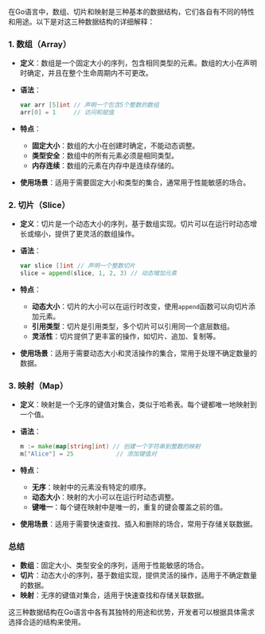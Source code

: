 在Go语言中，数组、切片和映射是三种基本的数据结构，它们各自有不同的特性和用途。以下是对这三种数据结构的详细解释：

### 1. 数组（Array）

- **定义**：数组是一个固定大小的序列，包含相同类型的元素。数组的大小在声明时确定，并且在整个生命周期内不可更改。
  
- **语法**：
  ```go
  var arr [5]int // 声明一个包含5个整数的数组
  arr[0] = 1     // 访问和赋值
  ```

- **特点**：
  - **固定大小**：数组的大小在创建时确定，不能动态调整。
  - **类型安全**：数组中的所有元素必须是相同类型。
  - **内存连续**：数组的元素在内存中是连续存储的。

- **使用场景**：适用于需要固定大小和类型的集合，通常用于性能敏感的场合。

### 2. 切片（Slice）

- **定义**：切片是一个动态大小的序列，基于数组实现。切片可以在运行时动态增长或缩小，提供了更灵活的数组操作。

- **语法**：
  ```go
  var slice []int // 声明一个整数切片
  slice = append(slice, 1, 2, 3) // 动态增加元素
  ```

- **特点**：
  - **动态大小**：切片的大小可以在运行时改变，使用`append`函数可以向切片添加元素。
  - **引用类型**：切片是引用类型，多个切片可以引用同一个底层数组。
  - **灵活性**：切片提供了更丰富的操作，如切片、追加、复制等。

- **使用场景**：适用于需要动态大小和灵活操作的集合，常用于处理不确定数量的数据。

### 3. 映射（Map）

- **定义**：映射是一个无序的键值对集合，类似于哈希表。每个键都唯一地映射到一个值。

- **语法**：
  ```go
  m := make(map[string]int) // 创建一个字符串到整数的映射
  m["Alice"] = 25            // 添加键值对
  ```

- **特点**：
  - **无序**：映射中的元素没有特定的顺序。
  - **动态大小**：映射的大小可以在运行时动态调整。
  - **键唯一**：每个键在映射中是唯一的，重复的键会覆盖之前的值。

- **使用场景**：适用于需要快速查找、插入和删除的场合，常用于存储关联数据。

### 总结

- **数组**：固定大小、类型安全的序列，适用于性能敏感的场合。
- **切片**：动态大小的序列，基于数组实现，提供灵活的操作，适用于不确定数量的数据。
- **映射**：无序的键值对集合，适用于快速查找和存储关联数据。

这三种数据结构在Go语言中各有其独特的用途和优势，开发者可以根据具体需求选择合适的结构来使用。
